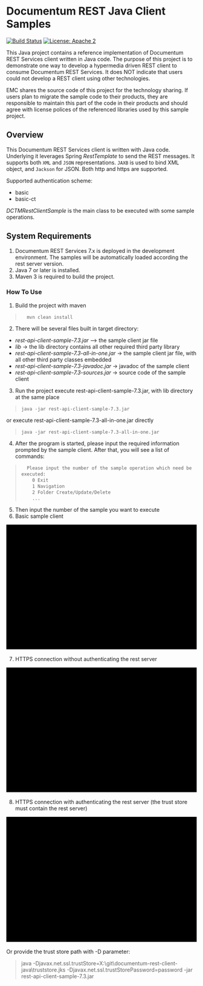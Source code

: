 Documentum REST Java Client Samples
=========

[![Build Status](https://travis-ci.org/Enterprise-Content-Management/documentum-rest-client-java.svg?branch=master)](https://travis-ci.org/Enterprise-Content-Management/documentum-rest-client-java) 
[![License: Apache 2](https://img.shields.io/badge/license-Apache%202.0-brightgreen.svg)](http://www.apache.org/licenses/LICENSE-2.0)

This Java project contains a reference implementation of Documentum REST Services client written in Java code. The
purpose of this project is to demonstrate one way to develop a hypermedia driven REST client to consume Documentum
REST Services. It does NOT indicate that users could not develop a REST client using other technologies.

EMC shares the source code of this project for the technology sharing. If users plan to migrate the sample code to their
 products, they are responsible to maintain this part of the code in their products and should agree with license polices
  of the referenced libraries used by this sample project.


## Overview
This Documentum REST Services client is written with Java code. Underlying it leverages Spring *RestTemplate* to send
the REST messages. It supports both `XML` and `JSON` representations. `JAXB` is used to bind XML object, and `Jackson`
for JSON. Both http and https are supported.

Supported authentication scheme:
* basic
* basic-ct

*DCTMRestClientSample* is the main class to be executed with some sample operations.

## System Requirements
1. Documentum REST Services 7.x is deployed in the development environment. The samples will be automatically loaded according the rest server version.
2. Java 7 or later is installed.
3. Maven 3 is required to build the project.

### How To Use
1. Build the project with maven
>       mvn clean install

2. There will be several files built in target directory:
 * *rest-api-client-sample-7.3.jar* --> the sample client jar file
 * *lib* -> the lib directory contains all other required third party library
 * *rest-api-client-sample-7.3-all-in-one.jar* -> the sample client jar file, with all other third party classes embedded
 * *rest-api-client-sample-7.3-javadoc.jar* -> javadoc of the sample client
 * *rest-api-client-sample-7.3-sources.jar* -> source code of the sample client
3. Run the project
 execute rest-api-client-sample-7.3.jar, with lib directory at the same place
>     java -jar rest-api-client-sample-7.3.jar
   
 or execute rest-api-client-sample-7.3-all-in-one.jar directly
>     java -jar rest-api-client-sample-7.3-all-in-one.jar
   
4. After the program is started, please input the required information prompted by the sample client. After that, you
will see a list of commands:
>       Please input the number of the sample operation which need be executed:
>         0 Exit
>         1 Navigation
>         2 Folder Create/Update/Delete
>         ...

5. Then input the number of the sample you want to execute
6. Basic sample client <br/>
<img src="imgs/basic.gif" width="600">

7. HTTPS connection without authenticating the rest server
<img src="imgs/https1.gif" width="600">

8. HTTPS connection with authenticating the rest server (the trust store must contain the rest server)
<img src="imgs/https2.gif" width="600">

Or provide the trust store path with -D parameter:
> java -Djavax.net.ssl.trustStore=X:\git\documentum-rest-client-java\truststore.jks -Djavax.net.ssl.trustStorePassword=password -jar rest-api-client-sample-7.3.jar
